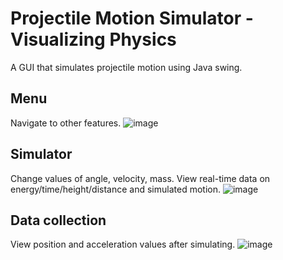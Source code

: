 # Projectile Motion Simulator - Visualizing Physics 
A GUI that simulates projectile motion using Java swing.

## Menu 
Navigate to other features.
![image](https://user-images.githubusercontent.com/46271636/149040280-2fc9321d-7ae9-4f70-a63c-b6f5fd3c98c2.png)
## Simulator
Change values of angle, velocity, mass. View real-time data on energy/time/height/distance and simulated motion.
![image](https://user-images.githubusercontent.com/46271636/149040444-eb8eae6e-6ca4-4af2-910e-2fe402178c6f.png)
## Data collection 
View position and acceleration values after simulating.
![image](https://user-images.githubusercontent.com/46271636/149040417-b6f1ed2e-5db8-4958-ad80-e2d2b81bd37d.png)
